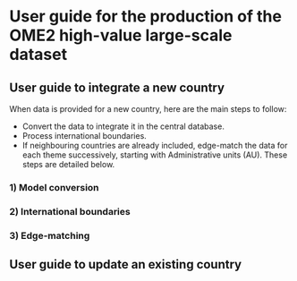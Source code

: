 # User guide for the production of the OME2 high-value large-scale dataset

## User guide to integrate a new country
When data is provided for a new country, here are the main steps to follow:
* Convert the data to integrate it in the central database.
* Process international boundaries.
* If neighbouring countries are already included, edge-match the data for each theme successively, starting with Administrative units (AU).
These steps are detailed below.

### 1) Model conversion


### 2) International boundaries


### 3) Edge-matching



## User guide to update an existing country

